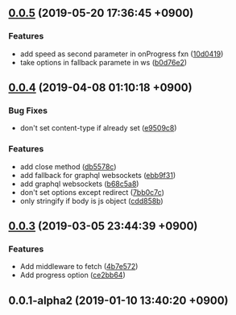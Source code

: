 ## [0.0.5](https://github.com/sifrr/sifrr/compare/v0.0.4...v0.0.5) (2019-05-20 17:36:45 +0900)


### Features

* add speed as second parameter in onProgress fxn ([10d0419](https://github.com/sifrr/sifrr/commit/10d0419))
* take options in fallback paramete in ws ([b0d76e2](https://github.com/sifrr/sifrr/commit/b0d76e2))



## [0.0.4](https://github.com/sifrr/sifrr/compare/v0.0.3...v0.0.4) (2019-04-08 01:10:18 +0900)


### Bug Fixes

* don't set content-type if already set ([e9509c8](https://github.com/sifrr/sifrr/commit/e9509c8))


### Features

* add close method ([db5578c](https://github.com/sifrr/sifrr/commit/db5578c))
* add fallback for graphql websockets ([ebb9f31](https://github.com/sifrr/sifrr/commit/ebb9f31))
* add graphql websockets ([b68c5a8](https://github.com/sifrr/sifrr/commit/b68c5a8))
* don't set options except redirect ([7bb0c7c](https://github.com/sifrr/sifrr/commit/7bb0c7c))
* only stringify if body is js object ([cdd858b](https://github.com/sifrr/sifrr/commit/cdd858b))



## [0.0.3](https://github.com/sifrr/sifrr/compare/v0.0.1-alpha2...v0.0.3) (2019-03-05 23:44:39 +0900)


### Features

* Add middleware to fetch ([4b7e572](https://github.com/sifrr/sifrr/commit/4b7e572))
* Add progress option ([ce2bb64](https://github.com/sifrr/sifrr/commit/ce2bb64))



## 0.0.1-alpha2 (2019-01-10 13:40:20 +0900)



